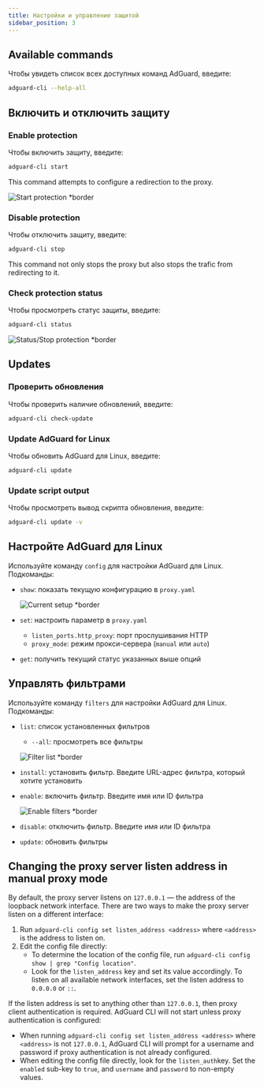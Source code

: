 ```yaml
---
title: Настройки и управление защитой
sidebar_position: 3
---
```


## Available commands

Чтобы увидеть список всех доступных команд AdGuard, введите:

```sh
adguard-cli --help-all
```

## Включить и отключить защиту

### Enable protection

Чтобы включить защиту, введите:

```sh
adguard-cli start
```

This command attempts to configure a redirection to the proxy.

![Start protection \*border](https://cdn.adtidy.org/content/Kb/ad_blocker/linux/start-protection.gif)

### Disable protection

Чтобы отключить защиту, введите:

```sh
adguard-cli stop
```

This command not only stops the proxy but also stops the trafic from redirecting to it.

### Check protection status

Чтобы просмотреть статус защиты, введите:

```sh
adguard-cli status
```

![Status/Stop protection \*border](https://cdn.adtidy.org/content/Kb/ad_blocker/linux/activation6.png)

## Updates

### Проверить обновления

Чтобы проверить наличие обновлений, введите:

```sh
adguard-cli check-update
```

### Update AdGuard for Linux

Чтобы обновить AdGuard для Linux, введите:

```sh
adguard-cli update
```

### Update script output

Чтобы просмотреть вывод скрипта обновления, введите:

```sh
adguard-cli update -v
```

## Настройте AdGuard для Linux

Используйте команду `config` для настройки AdGuard для Linux. Подкоманды:

- `show`: показать текущую конфигурацию в `proxy.yaml`

    ![Current setup \*border](https://cdn.adtidy.org/content/Kb/ad_blocker/linux/activation7.png)

- `set`: настроить параметр в `proxy.yaml`
    - `listen_ports.http_proxy`: порт прослушивания HTTP
    - `proxy_mode`: режим прокси-сервера (`manual` или `auto`)

- `get`: получить текущий статус указанных выше опций

## Управлять фильтрами

Используйте команду `filters` для настройки AdGuard для Linux. Подкоманды:

- `list`: список установленных фильтров

    - `--all`: просмотреть все фильтры

    ![Filter list \*border](https://cdn.adtidy.org/content/Kb/ad_blocker/linux/filter-list.png)

- `install`: установить фильтр. Введите URL-адрес фильтра, который хотите установить

- `enable`: включить фильтр. Введите имя или ID фильтра

    ![Enable filters \*border](https://cdn.adtidy.org/content/Kb/ad_blocker/linux/built-in-filters.png)

- `disable`: отключить фильтр. Введите имя или ID фильтра

- `update`: обновить фильтры

## Changing the proxy server listen address in manual proxy mode

By default, the proxy server listens on `127.0.0.1` — the address of the loopback network interface.
There are two ways to make the proxy server listen on a different interface:

1. Run `adguard-cli config set listen_address <address>` where `<address>` is the address to listen on.
2. Edit the config file directly:
    - To determine the location of the config file, run `adguard-cli config show | grep "Config location"`.
    - Look for the `listen_address` key and set its value accordingly. To listen on all available network interfaces, set the listen address to `0.0.0.0` or `::`.

If the listen address is set to anything other than `127.0.0.1`, then proxy client authentication is required. AdGuard CLI will not start unless proxy authentication is configured:

- When running `adguard-cli config set listen_address <address>` where `<address>` is not `127.0.0.1`, AdGuard CLI will prompt for a username and password if proxy authentication is not already configured.
- When editing the config file directly, look for the `listen_auth`key. Set the `enabled` sub-key to `true`, and `username` and `password` to non-empty values.
